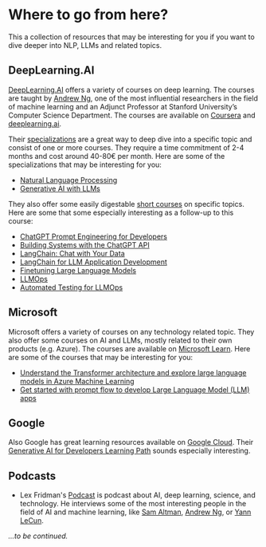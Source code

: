 # Where to go from here?

This a collection of resources that may be interesting for you if you want to dive deeper into NLP, LLMs and related topics.

## DeepLearning.AI

[DeepLearning.AI](https://www.deeplearning.ai/) offers a variety of courses on deep learning. The courses are taught by [Andrew Ng](https://www.andrewng.org/), one of the most influential researchers in the field of machine learning and an Adjunct Professor at Stanford University’s Computer Science Department. The courses are available on [Coursera](https://www.coursera.org) and [deeplearning.ai](https://www.deeplearning.ai/).

Their [specializations](https://www.deeplearning.ai/courses/) are a great way to deep dive into a specific topic and consist of one or more courses. They require a time commitment of 2-4 months and cost around 40-80€ per month. Here are some of the specializations that may be interesting for you:

- [Natural Language Processing](https://www.deeplearning.ai/courses/natural-language-processing-specialization/)
- [Generative AI with LLMs](https://www.deeplearning.ai/courses/generative-ai-with-llms/)

They also offer some easily digestable [short courses](https://www.deeplearning.ai/short-courses/) on specific topics. Here are some that some especially interesting as a follow-up to this course:

- [ChatGPT Prompt Engineering for Developers](https://www.deeplearning.ai/short-courses/chatgpt-prompt-engineering-for-developers/)
- [Building Systems with the ChatGPT API](https://www.deeplearning.ai/short-courses/building-systems-with-chatgpt/)
- [LangChain: Chat with Your Data](https://www.deeplearning.ai/short-courses/langchain-chat-with-your-data/)
- [LangChain for LLM Application Development](https://www.deeplearning.ai/short-courses/langchain-for-llm-application-development/)
- [Finetuning Large Language Models](https://www.deeplearning.ai/short-courses/finetuning-large-language-models/)
- [LLMOps](https://www.deeplearning.ai/short-courses/llmops/)
- [Automated Testing for LLMOps](https://www.deeplearning.ai/short-courses/automated-testing-llmops/)

## Microsoft

Microsoft offers a variety of courses on any technology related topic. They also offer some courses on AI and LLMs, mostly related to their own products (e.g. Azure). The courses are available on [Microsoft Learn](https://docs.microsoft.com/en-us/learn/). Here are some of the courses that may be interesting for you:

- [Understand the Transformer architecture and explore large language models in Azure Machine Learning](https://learn.microsoft.com/en-us/training/modules/explore-foundation-models-in-model-catalog/)
- [Get started with prompt flow to develop Large Language Model (LLM) apps](https://learn.microsoft.com/en-us/training/modules/get-started-prompt-flow/)

## Google

Also Google has great learning resources available on [Google Cloud](https://www.cloudskillsboost.google/paths). Their [Generative AI for Developers Learning Path](https://www.cloudskillsboost.google/paths/183) sounds especially interesting.

## Podcasts

- Lex Fridman's [Podcast](https://lexfridman.com/podcast/) is podcast about AI, deep learning, science, and technology. He interviews some of the most interesting people in the field of AI and machine learning, like [Sam Altman](https://www.youtube.com/watch?v=L_Guz73e6fw), [Andrew Ng](https://www.youtube.com/watch?v=0jspaMLxBig), or [Yann LeCun](https://www.youtube.com/watch?v=SGSOCuByo24).

_...to be continued._

